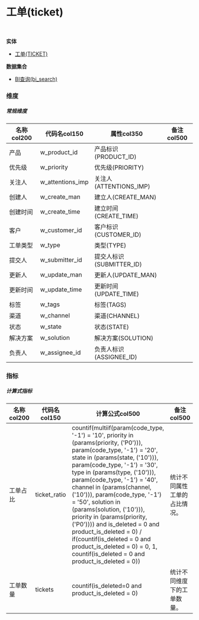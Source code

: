 # 工单(ticket)  <!-- {docsify-ignore-all} -->


<br>
<p class="panel-title"><b>实体</b></p>

* [工单(TICKET)](module/ProdMgmt/ticket)



<p class="panel-title"><b>数据集合</b></p>

* [BI查询(bi_search)](module/ProdMgmt/ticket/dataset/bi_search)

### 维度
##### 常规维度
|    名称col200   | 代码名col150      | 属性col350    |  备注col500  |
| --------  |------------| -----   |  --------|
|产品|w_product_id|产品标识(PRODUCT_ID)||
|优先级|w_priority|优先级(PRIORITY)||
|关注人|w_attentions_imp|关注人(ATTENTIONS_IMP)||
|创建人|w_create_man|建立人(CREATE_MAN)||
|创建时间|w_create_time|建立时间(CREATE_TIME)||
|客户|w_customer_id|客户标识(CUSTOMER_ID)||
|工单类型|w_type|类型(TYPE)||
|提交人|w_submitter_id|提交人标识(SUBMITTER_ID)||
|更新人|w_update_man|更新人(UPDATE_MAN)||
|更新时间|w_update_time|更新时间(UPDATE_TIME)||
|标签|w_tags|标签(TAGS)||
|渠道|w_channel|渠道(CHANNEL)||
|状态|w_state|状态(STATE)||
|解决方案|w_solution|解决方案(SOLUTION)||
|负责人|w_assignee_id|负责人标识(ASSIGNEE_ID)||

### 指标
##### 计算式指标
|    名称col200   | 代码名col150  |  计算公式col500   |  备注col500  |
| --------  |------------| -----   |  --------|
|工单占比|ticket_ratio|countif(multiif(param(code_type, '-1') = '10', priority in (params(priority, ('P0'))), param(code_type, '-1') = '20', state in (params(state, ('10'))), param(code_type, '-1') = '30', type in (params(type, ('10'))), param(code_type, '-1') = '40', channel in (params(channel, ('10'))), param(code_type, '-1') = '50', solution in (params(solution, ('10'))), priority in (params(priority, ('P0')))) and is_deleted = 0 and product_is_deleted = 0) / if(countif(is_deleted = 0 and product_is_deleted = 0) = 0, 1, countif(is_deleted = 0 and product_is_deleted = 0))|统计不同属性工单的占比情况。	|
|工单数量|tickets|countif(is_deleted=0 and product_is_deleted = 0)|统计不同维度下的工单数量。|

<script>
 const { createApp } = Vue
  createApp({
    data() {
      return {
      }
    },
    methods: {
    }
  }).use(ElementPlus).mount('#app')
</script>